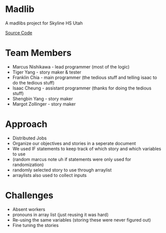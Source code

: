# Madlib
A madlibs project for Skyline HS Utah 

[Source Code](https://github.com/fugu2000/madlib/tree/main/src)

# Team Members
* Marcus Nishikawa - lead programmer (most of the logic)
* Tiger Yang - story maker & tester
* Franklin Chia - main programmer (the tedious stuff and telling isaac to do the tedious stuff)
* Isaac Cheung - assistant programmer (thanks for doing the tedious stuff)
* Shengbin Yang - story maker
* Margot Zollinger - story maker

# Approach 
* Distributed Jobs
* Organize our objectives and stories in a seperate document
* We used IF statements to keep track of which story and which variables to use
* (random marcus note uh if statements were only used for randomization)
* randomly selected story to use through arraylist
* arraylists also used to collect inputs

# Challenges 
* Absent workers 
* pronouns in array list (just reusing it was hard)
* Re-using the same variables (storing these were never figured out)
* Fine tuning the stories
